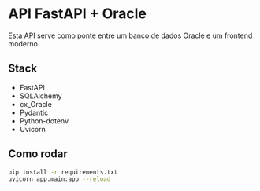 
# API FastAPI + Oracle

Esta API serve como ponte entre um banco de dados Oracle e um frontend moderno.

## Stack

- FastAPI
- SQLAlchemy
- cx_Oracle
- Pydantic
- Python-dotenv
- Uvicorn

## Como rodar

```bash
pip install -r requirements.txt
uvicorn app.main:app --reload
```
